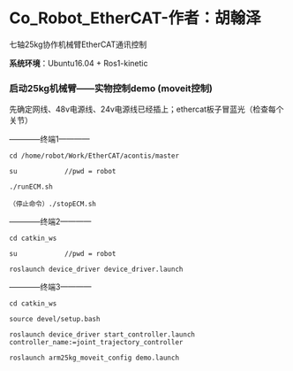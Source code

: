 # Co_Robot_EtherCAT-作者：胡翰泽
七轴25kg协作机械臂EtherCAT通讯控制

**系统环境**：Ubuntu16.04 + Ros1-kinetic

### 启动25kg机械臂——实物控制demo (moveit控制)

先确定网线、48v电源线、24v电源线已经插上；ethercat板子冒蓝光（检查每个关节）

————终端1————
```
cd /home/robot/Work/EtherCAT/acontis/master

su            //pwd = robot

./runECM.sh

（停止命令）./stopECM.sh
```

————终端2————
```
cd catkin_ws

su            //pwd = robot

roslaunch device_driver device_driver.launch
```

————终端3————
```
cd catkin_ws

source devel/setup.bash

roslaunch device_driver start_controller.launch controller_name:=joint_trajectory_controller

roslaunch arm25kg_moveit_config demo.launch
```

